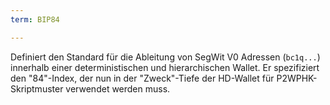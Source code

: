 ```yaml
---
term: BIP84

---
```

Definiert den Standard für die Ableitung von SegWit V0 Adressen (`bc1q...`) innerhalb einer deterministischen und hierarchischen Wallet. Er spezifiziert den "84"-Index, der nun in der "Zweck"-Tiefe der HD-Wallet für P2WPHK-Skriptmuster verwendet werden muss.